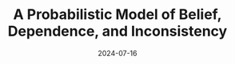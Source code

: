 ---
# badge: A Exam
title: "A Probabilistic Model of Belief, Dependence, and Inconsistency"
venue: Cornell CS Department
date: 2024-07-16
labels:
    - { type: "exam", text: "B Exam" }
links:
    - ['slides.pptx', '/files/slides/B-exam.pptx']
    - ['recording', 'https://cornell.box.com/s/y8qzev22v26pw10lpruso0d3llnuwma7']
---